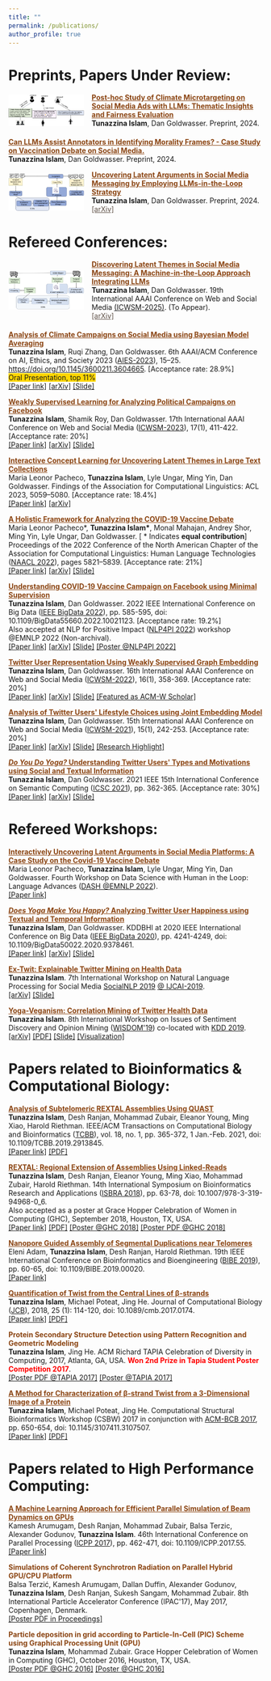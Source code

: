 ```yaml
---
title: "" 
permalink: /publications/ 
author_profile: true
---
```


Preprints, Papers Under Review: 
======
<div style="display: flex; align-items: center; margin-bottom: 20px;">
  <img src="/images/microtarget.png" alt="Thumbnail" style="width: 150px; height: auto; margin-right: 15px;">
  <div>
    <a href="http://tunazislam.github.io/publications/llms-posthoc" style="color: #8B4513;" onmouseover="this.style.color='black';" onmouseout="this.style.color='#8B4513';"><b> Post-hoc Study of Climate Microtargeting on Social Media Ads with LLMs: Thematic Insights and Fairness Evaluation </b></a>
    <br>
    <b>Tunazzina Islam</b>, Dan Goldwasser. Preprint, 2024.
    <br>
  </div>
</div>
<!-- <a href="http://tunazislam.github.io/publications/llms-posthoc" style="color: #8B4513;" onmouseover="this.style.color='black';" onmouseout="this.style.color='#8B4513';"><b> Post-hoc Study of Climate Microtargeting on Social Media Ads with LLMs: Thematic Insights and Fairness Evaluation </b></a>
<br>
<b>Tunazzina Islam</b>, Dan Goldwasser. Preprint, 2024. <br> -->
<!-- [[arXiv]](https://arxiv.org/pdf/2404.10259.pdf) -->

<a href="http://tunazislam.github.io/publications/llms-annotator-morality" style="color: #8B4513;" onmouseover="this.style.color='black';" onmouseout="this.style.color='#8B4513';"><b> Can LLMs Assist Annotators in Identifying Morality Frames? - Case Study on Vaccination Debate on Social Media. </b></a>
<br>
<b>Tunazzina Islam</b>, Dan Goldwasser. Preprint, 2024. <br>
<!-- [[arXiv]](https://arxiv.org/pdf/2404.10259.pdf) -->

<div style="display: flex; align-items: center; margin-bottom: 20px;">
  <img src="/images/llm_tp.png" alt="Thumbnail" style="width: 150px; height: auto; margin-right: 15px;">
  <div>
    <a href="http://tunazislam.github.io/publications/llms-tp-fb-ad" style="color: #8B4513;" onmouseover="this.style.color='black';" onmouseout="this.style.color='#8B4513';"><b> Uncovering Latent Arguments in Social Media Messaging by Employing LLMs-in-the-Loop Strategy </b></a>
    <br>
    <b>Tunazzina Islam</b>, Dan Goldwasser. Preprint, 2024.
    <br>
    <a href="https://arxiv.org/pdf/2404.10259.pdf" style="color: #5f5147;" onmouseover="this.style.color='black';" onmouseout="this.style.color='#5f5147';">[arXiv]</a>
  </div>
</div>
<!-- <a href="http://tunazislam.github.io/publications/llms-tp-fb-ad" style="color: #8B4513;" onmouseover="this.style.color='black';" onmouseout="this.style.color='#8B4513';"><b> Uncovering Latent Arguments in Social Media Messaging by Employing LLMs-in-the-Loop Strategy </b></a>
<br>
<b>Tunazzina Islam</b>, Dan Goldwasser. Preprint, 2024. <br>
[[arXiv]](https://arxiv.org/pdf/2404.10259.pdf) -->

<!-- <a href="http://tunazislam.github.io/publications/llms-climate-fb-ad" style="color: #8B4513;" onmouseover="this.style.color='black';" onmouseout="this.style.color='#8B4513';"><b> Uncovering Latent Themes of Messaging on Social Media by Integrating LLMs: A Case Study on Climate Campaigns </b></a>
<br>
<b>Tunazzina Islam</b>, Dan Goldwasser. Preprint, 2024. <br>
[[arXiv]](https://arxiv.org/pdf/2403.10707.pdf) -->

Refereed Conferences: 
======
<div style="display: flex; align-items: center; margin-bottom: 20px;">
  <img src="/images/llm_in_loop.png" alt="Thumbnail" style="width: 150px; height: auto; margin-right: 15px;">
  <div>
    <a href="http://tunazislam.github.io/publications/llms-themes-fb-ad" style="color: #8B4513;" onmouseover="this.style.color='black';" onmouseout="this.style.color='#8B4513';"><b> Discovering Latent Themes in Social Media Messaging: A Machine-in-the-Loop Approach Integrating LLMs </b></a>
    <br>
    <b>Tunazzina Islam</b>, Dan Goldwasser. 19th International AAAI Conference on Web and Social Media <a href="https://www.icwsm.org/2025/">(ICWSM-2025)</a>. (To Appear).
    <br>
    <a href="https://arxiv.org/pdf/2403.10707.pdf" style="color: #5f5147;" onmouseover="this.style.color='black';" onmouseout="this.style.color='#5f5147';">[arXiv]</a>
  </div>
</div>
<!-- <a href="http://tunazislam.github.io/publications/llms-themes-fb-ad" style="color: #8B4513;" onmouseover="this.style.color='black';" onmouseout="this.style.color='#8B4513';"><b> Discovering Latent Themes in Social Media Messaging: A Machine-in-the-Loop Approach Integrating LLMs </b></a>
<br>
<b>Tunazzina Islam</b>, Dan Goldwasser. 19th International AAAI Conference on Web and Social Media ([ICWSM-2025](https://www.icwsm.org/2025/)). (To Appear) <br>
[[arXiv]](https://arxiv.org/pdf/2403.10707.pdf) -->

<a href="http://tunazislam.github.io/publications/climate-fb-ad" style="color: #8B4513;" onmouseover="this.style.color='black';" onmouseout="this.style.color='#8B4513';"><b> Analysis of Climate Campaigns on Social Media using Bayesian Model Averaging </b></a>
<br>
<b>Tunazzina Islam</b>, Ruqi Zhang, Dan Goldwasser. 6th AAAI/ACM Conference on AI, Ethics, and Society 2023 ([AIES-2023](https://www.aies-conference.com/2023/)), 15–25. https://doi.org/10.1145/3600211.3604665. [Acceptance rate: 28.9%]
<br>
<span style="background-color: #FFD700">Oral Presentation, top 11%</span>
<br>
[[Paper link]](https://dl.acm.org/doi/10.1145/3600211.3604665) [[arXiv]](https://arxiv.org/pdf/2305.06174.pdf) [[Slide]](https://tunazislam.github.io/files/climateFbAd.pdf)

<a href="http://tunazislam.github.io/publications/politics-fb-ad" style="color: #8B4513;" onmouseover="this.style.color='black';" onmouseout="this.style.color='#8B4513';"><b> Weakly Supervised Learning for Analyzing Political Campaigns on Facebook </b></a>
<br>
<b>Tunazzina Islam</b>, Shamik Roy, Dan Goldwasser. 17th International AAAI Conference on Web and Social Media ([ICWSM-2023](https://www.icwsm.org/2023/index.html/)), 17(1), 411-422. [Acceptance rate: 20%] <br>
[[Paper link]](https://ojs.aaai.org/index.php/ICWSM/article/view/22156) [[arXiv]](https://arxiv.org/pdf/2210.10669.pdf) [[Slide]](https://tunazislam.github.io/files/ICWSM2023_PoliticalFBAd.pdf)

<a href="http://tunazislam.github.io/publications/interactive-concept-learning" style="color: #8B4513;" onmouseover="this.style.color='black';" onmouseout="this.style.color='#8B4513';"><b> Interactive Concept Learning for Uncovering Latent Themes in Large Text Collections </b></a>
<br>
Maria Leonor Pacheco, <b>Tunazzina Islam</b>, Lyle Ungar, Ming Yin, Dan Goldwasser. Findings of the Association for Computational Linguistics: ACL 2023, 5059–5080. [Acceptance rate: 18.4%] <br>
[[Paper link]](https://aclanthology.org/2023.findings-acl.313/) [[arXiv]](https://arxiv.org/pdf/2305.05094.pdf)

<a href="http://tunazislam.github.io/publications/holistic-covid-vaccine" style="color: #8B4513;" onmouseover="this.style.color='black';" onmouseout="this.style.color='#8B4513';"><b> A Holistic Framework for Analyzing the COVID-19 Vaccine Debate </b></a>
<br>
Maria Leonor Pacheco*, <b>Tunazzina Islam*</b>, Monal Mahajan, Andrey Shor, Ming Yin, Lyle Ungar, Dan Goldwasser. [ * Indicates **equal contribution**]
<br>
Proceedings of the 2022 Conference of the North American Chapter of the Association for Computational Linguistics: Human Language Technologies ([NAACL 2022](https://2022.naacl.org/)), pages 5821–5839. [Acceptance rate: 21%]<br>
[[Paper link]](https://aclanthology.org/2022.naacl-main.427.pdf) [[arXiv]](https://arxiv.org/pdf/2205.01817.pdf) [[Slide]](https://tunazislam.github.io/files/naacl2022_covid_paper_presentation.pdf)

<a href="http://tunazislam.github.io/publications/covid-fb-ad" style="color: #8B4513;" onmouseover="this.style.color='black';" onmouseout="this.style.color='#8B4513';"><b> Understanding COVID-19 Vaccine Campaign on Facebook using Minimal Supervision </b></a>
<br>
<b>Tunazzina Islam</b>, Dan Goldwasser. 2022 IEEE International Conference on Big Data ([IEEE BigData 2022](https://bigdataieee.org/BigData2022/)), pp. 585-595, doi: 10.1109/BigData55660.2022.10021123. [Acceptance rate: 19.2%] <br>
Also accepted at NLP for Positive Impact ([NLP4PI 2022](https://sites.google.com/view/nlp4positiveimpact)) workshop @EMNLP 2022 (Non-archival). <br>
[[Paper link]](https://ieeexplore.ieee.org/document/10021123) [[arXiv]](https://arxiv.org/pdf/2210.10031.pdf) [[Slide]](https://tunazislam.github.io/files/IEEEBigData2022_CovidFBad.pdf) [[Poster @NLP4PI 2022]](https://tunazislam.github.io/files/NLP4PI_poster_FBad_covid_Tunaz.pdf)

<a href="http://tunazislam.github.io/publications/weakly-graphembd-yoga-keto" style="color: #8B4513;" onmouseover="this.style.color='black';" onmouseout="this.style.color='#8B4513';"><b> Twitter User Representation Using Weakly Supervised Graph Embedding </b></a>
<br>
<b>Tunazzina Islam</b>, Dan Goldwasser. 16th International AAAI Conference on Web and Social Media ([ICWSM-2022](https://www.icwsm.org/2022/index.html/)), 16(1), 358-369. [Acceptance rate: 20%]<br>
[[Paper link]](https://ojs.aaai.org/index.php/ICWSM/article/view/19298) [[arXiv]](https://arxiv.org/pdf/2108.08988.pdf) [[Slide]](https://tunazislam.github.io/files/ICWSM22_yoga_keto.pdf) [[Featured as ACM-W Scholar]](https://women.acm.org/scholars/acm-w-scholars/tunazzina-islam/)

<a href="http://tunazislam.github.io/publications/yoga-keto-analysis" style="color: #8B4513;" onmouseover="this.style.color='black';" onmouseout="this.style.color='#8B4513';"><b> Analysis of Twitter Users' Lifestyle Choices using Joint Embedding Model </b></a>
<br>
<b>Tunazzina Islam</b>, Dan Goldwasser. 15th International AAAI Conference on Web and Social Media ([ICWSM-2021](https://www.icwsm.org/2021/index.html)), 15(1), 242-253. [Acceptance rate: 20%]<br>
[[Paper link]](https://ojs.aaai.org/index.php/ICWSM/article/view/18057) [[arXiv]](https://arxiv.org/pdf/2104.03189.pdf) [[Slide]]( https://tunazislam.github.io/files/ICWSM21_yoga_keto.pdf) [[Research Highlight]](https://tunazislam.github.io/files/ICWSM21_yoga_keto_poster.pdf)

<a href="http://tunazislam.github.io/publications/do-you-do-yoga" style="color: #8B4513;" onmouseover="this.style.color='black';" onmouseout="this.style.color='#8B4513';"><b> *Do You Do Yoga?* Understanding Twitter Users' Types and Motivations using Social and Textual Information </b></a>
<br>
<b>Tunazzina Islam</b>, Dan Goldwasser. 2021 IEEE 15th International Conference on Semantic Computing ([ICSC 2021](https://www.ieee-icsc.org/)), pp. 362-365. [Acceptance rate: 30%]<br>
[[Paper link]](https://ieeexplore.ieee.org/document/9364605) [[arXiv]](https://arxiv.org/pdf/2012.09332.pdf) [[Slide]](https://tunazislam.github.io/files/IEEE_ICSC_YUN.pdf)

Refereed Workshops: 
======
<a href="http://tunazislam.github.io/publications/covid-dash-workshop" style="color: #8B4513;" onmouseover="this.style.color='black';" onmouseout="this.style.color='#8B4513';"><b> Interactively Uncovering Latent Arguments in Social Media Platforms: A Case Study on the Covid-19 Vaccine Debate </b></a>
<br>
Maria Leonor Pacheco, <b>Tunazzina Islam</b>, Lyle Ungar, Ming Yin, Dan Goldwasser. Fourth Workshop on Data Science with Human in the Loop: Language Advances ([DASH @EMNLP 2022](https://www.dashworkshops.org/emnlp-2022/program)). <br>
[[Paper link]](https://aclanthology.org/2022.dash-1.13.pdf)

<a href="http://tunazislam.github.io/publications/causal-yoga-happiness" style="color: #8B4513;" onmouseover="this.style.color='black';" onmouseout="this.style.color='#8B4513';"><b> *Does Yoga Make You Happy?* Analyzing Twitter User Happiness using Textual and Temporal Information </b></a>
<br>
<b>Tunazzina Islam</b>, Dan Goldwasser. KDDBHI at 2020 IEEE International Conference on Big Data ([IEEE BigData 2020](https://bigdataieee.org/BigData2020/)), pp. 4241-4249, doi: 10.1109/BigData50022.2020.9378461. <br>
[[Paper link]](https://ieeexplore.ieee.org/document/9378461) [[arXiv]](https://arxiv.org/pdf/2012.02939.pdf) [[Slide]](https://tunazislam.github.io/files/IEEEBigData2020_causal_yoga_happiness.pdf)

<a href="http://tunazislam.github.io/publications/Ex-Twit" style="color: #8B4513;" onmouseover="this.style.color='black';" onmouseout="this.style.color='#8B4513';"><b> Ex-Twit: Explainable Twitter Mining on Health Data </b></a>
<br>
<b>Tunazzina Islam</b>. 7th International Workshop on Natural Language Processing for Social Media [SocialNLP 2019](https://sites.google.com/site/socialnlp2019/) [@ IJCAI-2019](https://ijcai19.org/). <br>
[[arXiv]](https://arxiv.org/pdf/1906.02132.pdf) [[Slide]](https://tunazislam.github.io/files/SocialNLP_IJCAI_2019_Tunaz.pdf)

<a href="http://tunazislam.github.io/publications/Twitter_correlation_mining" style="color: #8B4513;" onmouseover="this.style.color='black';" onmouseout="this.style.color='#8B4513';"><b> Yoga-Veganism: Correlation Mining of Twitter Health Data </b></a>
<br>
<b>Tunazzina Islam</b>. 8th International Workshop on Issues of Sentiment Discovery and Opinion Mining ([WISDOM'19](https://sentic.net/wisdom/#wisdom2019)) co-located with [KDD 2019](https://www.kdd.org/kdd2019/). <br>
[[arXiv]](https://arxiv.org/pdf/1906.07668.pdf) [[PDF]](https://sentic.net/wisdom2019islam.pdf) [[Slide]](https://tunazislam.github.io/files/WISDOM_KDD_2019_Tunaz.pdf) [[Visualization]](https://tunazislam.github.io/files/LDA_Visualization_t4.html)

# Papers related to Bioinformatics & Computational Biology: 
<!-- ## Refereed Journals, Conferences and Workshops:
 -->
 <a href="http://tunazislam.github.io/publications/REXTAL_QUAST" style="color: #8B4513;" onmouseover="this.style.color='black';" onmouseout="this.style.color='#8B4513';"><b> Analysis of Subtelomeric REXTAL Assemblies Using QUAST </b></a>
<br>
<b>Tunazzina Islam</b>, Desh Ranjan, Mohammad Zubair, Eleanor Young, Ming Xiao, Harold Riethman. IEEE/ACM Transactions on Computational Biology and Bioinformatics ([TCBB](https://www.computer.org/web/tcbb)), vol. 18, no. 1, pp. 365-372, 1 Jan.-Feb. 2021, doi: 10.1109/TCBB.2019.2913845. <br>
[[Paper link]](https://ieeexplore.ieee.org/document/8703093) [[PDF]](https://tunazislam.github.io/files/REXTAL_QUAST_TCBB2019.pdf)

<a href="http://tunazislam.github.io/publications/REXTAL" style="color: #8B4513;" onmouseover="this.style.color='black';" onmouseout="this.style.color='#8B4513';"><b> REXTAL: Regional Extension of Assemblies Using Linked-Reads </b></a>
<br>
<b>Tunazzina Islam</b>, Desh Ranjan, Eleanor Young, Ming Xiao, Mohammad Zubair, Harold Riethman. 14th International Symposium on Bioinformatics Research and Applications ([ISBRA 2018](http://alan.cs.gsu.edu/isbra18/)), pp. 63-78, doi: 10.1007/978-3-319-94968-0_6. <br>
Also accepted as a poster at Grace Hopper Celebration of Women in Computing (GHC), September 2018, Houston, TX, USA. <br>
[[Paper link]](https://link.springer.com/chapter/10.1007/978-3-319-94968-0_6) [[PDF]](https://tunazislam.github.io/files/REXTAL_ISBRA2018.pdf) [[Poster @GHC 2018]](https://tunazislam.github.io/files/Poster_GHC_2018.pdf) [[Poster PDF @GHC 2018]](https://tunazislam.github.io/files/PDF_GHC_2018.pdf) 

<a href="http://tunazislam.github.io/publications/REXTAL_nanopore" style="color: #8B4513;" onmouseover="this.style.color='black';" onmouseout="this.style.color='#8B4513';"><b> Nanopore Guided Assembly of Segmental Duplications near Telomeres </b></a>
<br>
Eleni Adam, <b>Tunazzina Islam</b>, Desh Ranjan, Harold Riethman. 19th IEEE International Conference on Bioinformatics and Bioengineering ([BIBE 2019](https://bibe2019.ics.forth.gr/)), pp. 60-65, doi: 10.1109/BIBE.2019.00020. <br>
[[Paper link]](https://ieeexplore.ieee.org/document/8941857)

<a href="http://tunazislam.github.io/publications/Twist_central_lines" style="color: #8B4513;" onmouseover="this.style.color='black';" onmouseout="this.style.color='#8B4513';"><b> Quantification of Twist from the Central Lines of β-strands </b></a>
<br>
<b>Tunazzina Islam</b>, Michael Poteat, Jing He. Journal of Computational Biology ([JCB](https://home.liebertpub.com/publications/journal-of-computational-biology/31/overview)), 2018, 25 (1): 114-120, doi: 10.1089/cmb.2017.0174. <br>
[[Paper link]](https://www.liebertpub.com/doi/abs/10.1089/cmb.2017.0174) [[PDF]](https://tunazislam.github.io/files/Twist_central_lines_JCB2018.pdf) 

<b style='color:#8B4513'>Protein Secondary Structure Detection using Pattern Recognition and Geometric Modeling</b> <br>
<b>Tunazzina Islam</b>, Jing He. ACM Richard TAPIA Celebration of Diversity in Computing, 2017, Atlanta, GA, USA. <b style='color:red'>Won 2nd Prize in Tapia Student Poster Competition 2017</b>.<br>
[[Poster PDF @TAPIA 2017]](https://tunazislam.github.io/files/PDF_Tapia_2017.pdf) [[Poster @TAPIA 2017]](https://tunazislam.github.io/files/Poster_Tapia_2017.pdf)

<a href="http://tunazislam.github.io/publications/Twist_3D_image" style="color: #8B4513;" onmouseover="this.style.color='black';" onmouseout="this.style.color='#8B4513';"><b> A Method for Characterization of β-strand Twist from a 3-Dimensional Image of a Protein </b></a>
<br>
<b>Tunazzina Islam</b>, Michael Poteat, Jing He. Computational Structural Bioinformatics Workshop (CSBW) 2017 in conjunction with [ACM-BCB 2017](http://acm-bcb.org/2017/index.php), pp. 650-654, doi: 10.1145/3107411.3107507.<br>
[[Paper link]](https://dl.acm.org/citation.cfm?id=3107507) [[PDF]](https://tunazislam.github.io/files/Twist_3D_image_ACM_BCB2017.pdf) 

# Papers related to High Performance Computing: 
<!-- ## Refereed Conferences and Workshops: -->
<a href="http://tunazislam.github.io/publications/PLsimulation_ML_GPU" style="color: #8B4513;" onmouseover="this.style.color='black';" onmouseout="this.style.color='#8B4513';"><b> A Machine Learning Approach for Efficient Parallel Simulation of Beam Dynamics on GPUs </b></a>
<br>
Kamesh Arumugam, Desh Ranjan, Mohammad Zubair, Balsa Terzic, Alexander Godunov, <b>Tunazzina Islam</b>. 46th International Conference on Parallel Processing ([ICPP 2017](http://www.icpp-conf.org/2017/)), pp. 462-471, doi: 10.1109/ICPP.2017.55.<br>
[[Paper link]](https://ieeexplore.ieee.org/abstract/document/8025320/)

<b style='color:#8B4513'>Simulations of Coherent Synchrotron Radiation on Parallel Hybrid GPU/CPU Platform</b> <br>
Balsa Terzić, Kamesh Arumugam, Dallan Duffin, Alexander Godunov, <b>Tunazzina Islam</b>, Desh Ranjan, Sukesh Sangam, Mohammad Zubair. 8th International Particle Accelerator Conference (IPAC'17), May 2017, Copenhagen, Denmark.<br>
[[Poster PDF in Proceedings]](http://epaper.kek.jp/ipac2017/papers/thpab085.pdf)

<b style='color:#8B4513'>Particle deposition in grid according to Particle-In-Cell (PIC) Scheme using Graphical Processing Unit (GPU)</b> <br>
<b>Tunazzina Islam</b>, Mohammad Zubair. Grace Hopper Celebration of Women in Computing (GHC), October 2016, Houston, TX, USA.<br>
[[Poster PDF @GHC 2016]](https://tunazislam.github.io/files/PDF_GHC_2016.pdf) [[Poster @GHC 2016]](https://tunazislam.github.io/files/Poster_GHC_2016.pdf)



<!-- ---
title: "" 
permalink: /publications/ 
author_profile: true
---

Conference/Journal/Workshop Papers: 
======
<b> [Twitter User Representation using Weakly Supervised Graph Embedding](http://tunazislam.github.io/publications/weakly-graphembd-yoga-keto)</b> <br>
<b>Tunazzina Islam</b>, Dan Goldwasser. 16th International AAAI Conference on Web and Social Media ([ICWSM-2022](https://www.icwsm.org/2022/index.html/)). (To appear). <br>
[[arXiv]](https://arxiv.org/pdf/2108.08988.pdf)

<b> [Analysis of Twitter Users' Lifestyle Choices using Joint Embedding Model](http://tunazislam.github.io/publications/yoga-keto-analysis)</b> <br>
<b>Tunazzina Islam</b>, Dan Goldwasser. 15th International AAAI Conference on Web and Social Media ([ICWSM-2021](https://www.icwsm.org/2021/index.html)), 15(1), 242-253. <br>
[[Paper link]](https://ojs.aaai.org/index.php/ICWSM/article/view/18057) [[arXiv]](https://arxiv.org/pdf/2104.03189.pdf) [[Slide]]( https://tunazislam.github.io/files/ICWSM21_yoga_keto.pdf) [[Research Highlight]](https://tunazislam.github.io/files/ICWSM21_yoga_keto_poster.pdf)

<b> [*Do You Do Yoga?* Understanding Twitter Users' Types and Motivations using Social and Textual Information](http://tunazislam.github.io/publications/do-you-do-yoga)</b> <br>
<b>Tunazzina Islam</b>, Dan Goldwasser. 2021 IEEE 15th International Conference on Semantic Computing ([ICSC 2021](https://www.ieee-icsc.org/)), pp. 362-365, doi: 10.1109/ICSC50631.2021.00067. <br>
[[Paper link]](https://ieeexplore.ieee.org/document/9364605) [[arXiv]](https://arxiv.org/pdf/2012.09332.pdf) [[Slide]](https://tunazislam.github.io/files/IEEE_ICSC_YUN.pdf)

<b> [*Does Yoga Make You Happy?* Analyzing Twitter User Happiness using Textual and Temporal Information](http://tunazislam.github.io/publications/causal-yoga-happiness)</b> <br>
<b>Tunazzina Islam</b>, Dan Goldwasser. 2020 IEEE International Conference on Big Data ([IEEE BigData 2020](https://bigdataieee.org/BigData2020/)), pp. 4241-4249, doi: 10.1109/BigData50022.2020.9378461. <br>
[[Paper link]](https://ieeexplore.ieee.org/document/9378461) [[arXiv]](https://arxiv.org/pdf/2012.02939.pdf) [[Slide]](https://tunazislam.github.io/files/IEEEBigData2020_causal_yoga_happiness.pdf)

<b> [Ex-Twit: Explainable Twitter Mining on Health Data](http://tunazislam.github.io/publications/Ex-Twit)</b> <br>
<b>Tunazzina Islam</b>. 7th International Workshop on Natural Language Processing for Social Media [SocialNLP 2019](https://sites.google.com/site/socialnlp2019/) [@ IJCAI-2019](https://ijcai19.org/). <br>
[[arXiv]](https://arxiv.org/pdf/1906.02132.pdf) [[Slide]](https://tunazislam.github.io/files/SocialNLP_IJCAI_2019_Tunaz.pdf)

<b> [Yoga-Veganism: Correlation Mining of Twitter Health Data](http://tunazislam.github.io/publications/Twitter_correlation_mining) </b> <br>
<b>Tunazzina Islam</b>. 8th International Workshop on Issues of Sentiment Discovery and Opinion Mining ([WISDOM'19](https://sentic.net/wisdom/#wisdom2019)) co-located with [KDD 2019](https://www.kdd.org/kdd2019/). <br>
[[arXiv]](https://arxiv.org/pdf/1906.07668.pdf) [[PDF]](https://sentic.net/wisdom2019islam.pdf) [[Slide]](https://tunazislam.github.io/files/WISDOM_KDD_2019_Tunaz.pdf) [[Visualization]](https://tunazislam.github.io/files/LDA_Visualization_t4.html)

<b>[Analysis of Subtelomeric REXTAL Assemblies Using QUAST](http://tunazislam.github.io/publications/REXTAL_QUAST)</b> <br>
<b>Tunazzina Islam</b>, Desh Ranjan, Mohammad Zubair, Eleanor Young, Ming Xiao, Harold Riethman. IEEE/ACM Transactions on Computational Biology and Bioinformatics ([TCBB](https://www.computer.org/web/tcbb)), vol. 18, no. 1, pp. 365-372, 1 Jan.-Feb. 2021, doi: 10.1109/TCBB.2019.2913845. <br>
[[Paper link]](https://ieeexplore.ieee.org/document/8703093) [[PDF]](https://tunazislam.github.io/files/REXTAL_QUAST_TCBB2019.pdf)

<b>[Nanopore Guided Assembly of Segmental Duplications near Telomeres](http://tunazislam.github.io/publications/REXTAL_nanopore)</b> 
<br>Eleni Adam, <b>Tunazzina Islam</b>, Desh Ranjan, Harold Riethman. 19th IEEE International Conference on Bioinformatics and Bioengineering ([BIBE 2019](https://bibe2019.ics.forth.gr/)), pp. 60-65, doi: 10.1109/BIBE.2019.00020. <br>
[[Paper link]](https://ieeexplore.ieee.org/document/8941857)

<b>[REXTAL: Regional Extension of Assemblies Using Linked-Reads](http://tunazislam.github.io/publications/REXTAL)</b> <br>
<b>Tunazzina Islam</b>, Desh Ranjan, Eleanor Young, Ming Xiao, Mohammad Zubair, Harold Riethman. 14th International Symposium on Bioinformatics Research and Applications ([ISBRA 2018](http://alan.cs.gsu.edu/isbra18/)), pp. 63-78, doi: 10.1007/978-3-319-94968-0_6. <br>
[[Paper link]](https://link.springer.com/chapter/10.1007/978-3-319-94968-0_6) [[PDF]](https://tunazislam.github.io/files/REXTAL_ISBRA2018.pdf) 

<b>[Quantification of Twist from the Central Lines of β-strands](http://tunazislam.github.io/publications/Twist_central_lines)</b> <br>
<b>Tunazzina Islam</b>, Michael Poteat, Jing He. Journal of Computational Biology ([JCB](https://home.liebertpub.com/publications/journal-of-computational-biology/31/overview)), 2018, 25 (1): 114-120, doi: 10.1089/cmb.2017.0174. <br>
[[Paper link]](https://www.liebertpub.com/doi/abs/10.1089/cmb.2017.0174) [[PDF]](https://tunazislam.github.io/files/Twist_central_lines_JCB2018.pdf) 

<b>[A Method for Characterization of β-strand Twist from a 3-Dimensional Image of a Protein](http://tunazislam.github.io/publications/Twist_3D_image)</b> <br>
<b>Tunazzina Islam</b>, Michael Poteat, Jing He. Computational Structural Bioinformatics Workshop (CSBW) 2017 in conjunction with [ACM-BCB 2017](http://acm-bcb.org/2017/index.php), pp. 650-654, doi: 10.1145/3107411.3107507.<br>
[[Paper link]](https://dl.acm.org/citation.cfm?id=3107507) [[PDF]](https://tunazislam.github.io/files/Twist_3D_image_ACM_BCB2017.pdf) 

<b>[A Machine Learning Approach for Efficient Parallel Simulation of Beam Dynamics on GPUs](http://tunazislam.github.io/publications/PLsimulation_ML_GPU)</b> <br>
Kamesh Arumugam, Desh Ranjan, Mohammad Zubair, Balsa Terzic, Alexander Godunov, <b>Tunazzina Islam</b>. 46th International Conference on Parallel Processing ([ICPP 2017](http://www.icpp-conf.org/2017/)), pp. 462-471, doi: 10.1109/ICPP.2017.55.<br>
[[Paper link]](https://ieeexplore.ieee.org/abstract/document/8025320/)


## Poster:

1. <b>Tunazzina Islam</b>, Desh Ranjan, Mohammad Zubair, Harold Riethman "REXTAL: Regional Extension of Assemblies Using Linked-Reads", Grace Hopper Celebration of Women in Computing (GHC), September 2018, Houston, TX, USA. [[PDF]](https://tunazislam.github.io/files/PDF_GHC_2018.pdf) [[Poster PDF]](https://tunazislam.github.io/files/Poster_GHC_2018.pdf) <br>

2. <b>Tunazzina Islam</b>, Jing He, "Protein Secondary Structure Detection using Pattern Recognition and Geometric Modeling", ACM Richard TAPIA Celebration of Diversity in Computing, 2017, Atlanta, GA, USA. **Won 2nd Prize in Tapia Student Poster Competition 2017**  [[PDF]](https://tunazislam.github.io/files/PDF_Tapia_2017.pdf) [[Poster PDF]](https://tunazislam.github.io/files/Poster_Tapia_2017.pdf) <br>

3. Balsa Terzić, Kamesh Arumugam, Dallan Duffin, Alexander Godunov, <b>Tunazzina Islam</b>, Desh Ranjan, Sukesh Sangam, Mohammad Zubair, "Simulations of Coherent Synchrotron Radiation on Parallel Hybrid GPU/CPU Platform", 8th International Particle Accelerator Conference (IPAC'17), May 2017, Copenhagen, Denmark. [[Poster PDF in Proceedings]](http://epaper.kek.jp/ipac2017/papers/thpab085.pdf) <br>

4. <b>Tunazzina Islam</b>, Mohammad Zubair, "Particle deposition in grid according to Particle-In-Cell (PIC) Scheme using Graphical Processing Unit (GPU)", Grace Hopper Celebration of Women in Computing (GHC), October 2016, Houston, TX, USA. [[PDF]](https://tunazislam.github.io/files/PDF_GHC_2016.pdf) [[Poster PDF]](https://tunazislam.github.io/files/Poster_GHC_2016.pdf)<br>

5. <b>Tunazzina Islam</b>, Mohammad Zubair, "Particle Deposition in grid using Particle-In-Cell (PIC) deposition Scheme", Capital Region Celebration of Women in Computing (CAPWIC), March 2016, VA, USA.
 -->
